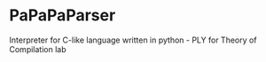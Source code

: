 # PaPaPaParser
Interpreter for C-like language written in python - PLY for Theory of Compilation lab
